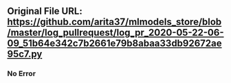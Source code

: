 ## Original File URL: https://github.com/arita37/mlmodels_store/blob/master/log_pullrequest/log_pr_2020-05-22-06-09_51b64e342c7b2661e79b8abaa33db92672ae95c7.py<br />

### No Error